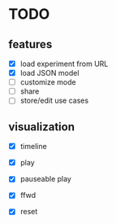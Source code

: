 # TODO

## features

- [x] load experiment from URL
- [x] load JSON model
- [ ] customize mode
- [ ] share
- [ ] store/edit use cases

## visualization

- [x] timeline
- [x] play
- [x] pauseable play
- [x] ffwd
- [x] reset

